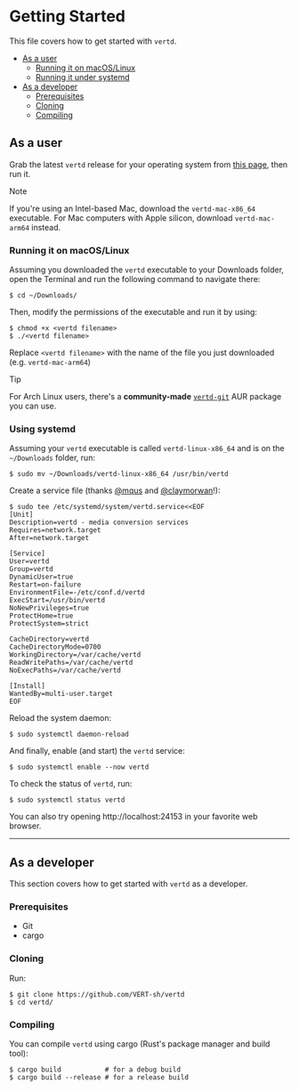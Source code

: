 # Getting Started

This file covers how to get started with `vertd`.

- [As a user](#as-a-user)
  - [Running it on macOS/Linux](#running-it-on-macoslinux)
  - [Running it under systemd](#using-systemd)
- [As a developer](#as-a-developer)
  - [Prerequisites](#prerequisites)
  - [Cloning](#cloning)
  - [Compiling](#compiling)

## As a user

Grab the latest `vertd` release for your operating system from [this page](https://github.com/VERT-sh/vertd/releases), then run it.

> [!NOTE]
> If you're using an Intel-based Mac, download the `vertd-mac-x86_64` executable. For Mac computers with Apple silicon, download `vertd-mac-arm64` instead.

### Running it on macOS/Linux

Assuming you downloaded the `vertd` executable to your Downloads folder, open the Terminal and run the following command to navigate there:

```shell
$ cd ~/Downloads/
```

Then, modify the permissions of the executable and run it by using:

```shell
$ chmod +x <vertd filename>
$ ./<vertd filename>
```

Replace `<vertd filename>` with the name of the file you just downloaded (e.g. `vertd-mac-arm64`)

> [!TIP]
> For Arch Linux users, there's a **community-made** [`vertd-git`](https://aur.archlinux.org/packages/vertd-git) AUR package you can use.

### Using systemd

Assuming your `vertd` executable is called `vertd-linux-x86_64` and is on the `~/Downloads` folder, run:

```shell
$ sudo mv ~/Downloads/vertd-linux-x86_64 /usr/bin/vertd
```

Create a service file (thanks [@mqus](https://github.com/mqus) and [@claymorwan](https://github.com/claymorwan)!):

```shell
$ sudo tee /etc/systemd/system/vertd.service<<EOF
[Unit]
Description=vertd - media conversion services
Requires=network.target
After=network.target

[Service]
User=vertd
Group=vertd
DynamicUser=true
Restart=on-failure
EnvironmentFile=-/etc/conf.d/vertd
ExecStart=/usr/bin/vertd
NoNewPrivileges=true
ProtectHome=true
ProtectSystem=strict

CacheDirectory=vertd
CacheDirectoryMode=0700
WorkingDirectory=/var/cache/vertd
ReadWritePaths=/var/cache/vertd
NoExecPaths=/var/cache/vertd

[Install]
WantedBy=multi-user.target
EOF
```

Reload the system daemon:

```shell
$ sudo systemctl daemon-reload
```

And finally, enable (and start) the `vertd` service:

```shell
$ sudo systemctl enable --now vertd
```

To check the status of `vertd`, run:

```shell
$ sudo systemctl status vertd
```

You can also try opening http://localhost:24153 in your favorite web browser.

---

## As a developer

This section covers how to get started with `vertd` as a developer.

### Prerequisites

- Git
- cargo

### Cloning

Run:

```shell
$ git clone https://github.com/VERT-sh/vertd
$ cd vertd/
```

### Compiling

You can compile `vertd` using cargo (Rust's package manager and build tool):

```shell
$ cargo build           # for a debug build
$ cargo build --release # for a release build
```

